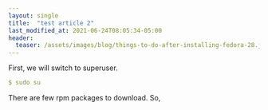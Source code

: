 ```yaml
---
layout: single
title:  "test article 2"
last_modified_at: 2021-06-24T08:05:34-05:00
header:
  teaser: /assets/images/blog/things-to-do-after-installing-fedora-28.jpeg
---
```


First, we will switch to superuser.

```yaml
$ sudo su
```
There are few rpm packages to download. So,